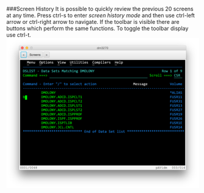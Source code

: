###Screen History
It is possible to quickly review the previous 20 screens at any time. Press ctrl-s to enter _screen history mode_ and then use ctrl-left arrow or ctrl-right arrow to navigate. If the toolbar is visible there are buttons which perform the same functions.
To toggle the toolbar display use ctrl-t.  
![History screen](history.png?raw=true "history screen")
